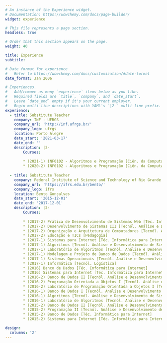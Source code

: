 ```yaml
---
# An instance of the Experience widget.
# Documentation: https://wowchemy.com/docs/page-builder/
widget: experience

# This file represents a page section.
headless: true

# Order that this section appears on the page.
weight: 40

title: Experience
subtitle:

# Date format for experience
#   Refer to https://wowchemy.com/docs/customization/#date-format
date_format: Jan 2006

# Experiences.
#   Add/remove as many `experience` items below as you like.
#   Required fields are `title`, `company`, and `date_start`.
#   Leave `date_end` empty if it's your current employer.
#   Begin multi-line descriptions with YAML's `|2-` multi-line prefix.
experience:
  - title: Substitute Teacher
    company: INF - UFRGS
    company_url: 'http://inf.ufrgs.br/'
    company_logo: ufrgs
    location: Porto Alegre
    date_start: '2021-03-17'
    date_end: ''
    description: |2-
        Courses:
        
        * (2021-1) INF0102 - Algoritmos e Programação [Ciên. da Computação - Eng. de Computação - Eng. Elétrica - Eng. Controle e Automação]
        * (2020-2) INF0102 - Algoritmos e Programação [Ciên. da Computação - Eng. de Computação - Eng. Elétrica - Eng. Controle e Automação]
        
  - title: Substitute Teacher
    company: Federal Institute of Science and Technology of Rio Grande do Sul (IFRS)
    company_url: 'https://ifrs.edu.br/bento/'
    company_logo: ifrs
    location: Bento Gonçalves
    date_start: '2015-12-01'
    date_end: '2017-12-01'
    description: |2-
        Courses:
        
        * (2017-2) Prática de Desenvolvimento de Sistemas Web [Téc. Informática para Internet]
        * (2017-2) Desenvolvimento de Sistemas III [Tecnól. Análise e Desenvolvimento de Sistemas]
        * (2017-2) Organização e Arquitetura de Computadores [Tecnól. Análise e Desenvolvimento de Sistemas]
        * (2017-2) Educação e TICs [Pedagogia]
        * (2017-1) Sistemas para Internet [Téc. Informática para Internet]
        * (2017-1) Algoritmos [Tecnól. Análise e Desenvolvimento de Sistemas]
        * (2017-1) Laboratório de Algoritmos [Tecnól. Análise e Desenvolvimento de Sistemas]
        * (2017-1) Modelagem e Projeto de Banco de Dados [Tecnól. Análise e Desenvolvimento de Sistemas]
        * (2017-1) Sistemas Operacionais [Tecnól. Análise e Desenvolvimento de Sistemas]
        * (2017-1) Informática [Tecnól. Logística]
        * (2016) Banco de Dados [Téc. Informática para Internet]
        * (2016) Sistemas para Internet [Téc. Informática para Internet]
        * (2016-2) Banco de Dados II [Tecnól. Análise e Desenvolvimento de Sistemas]
        * (2016-2) Programação Orientada a Objetos I [Tecnól. Análise e Desenvolvimento de Sistemas]
        * (2016-2) Laboratório de Programação Orientada a Objetos I [Tecnól. Análise e Desenvolvimento de Sistemas]
        * (2016-1) Banco de Dados I [Tecnól. Análise e Desenvolvimento de Sistemas]
        * (2016-1) Algoritmos [Tecnól. Análise e Desenvolvimento de Sistemas]
        * (2016-1) Laboratõrio de Algoritmos [Tecnól. Análise e Desenvolvimento de Sistemas]
        * (2015-2) Banco de Dados II [Tecnól. Análise e Desenvolvimento de Sistemas]
        * (2015-2) Programação II [Tecnól. Análise e Desenvolvimento de Sistemas]
        * (2015-2) Banco de Dados [Téc. Informática para Internet]
        * (2015-2) Sistemas para Internet [Téc. Informática para Internet]

design:
  columns: '2'
---
```


